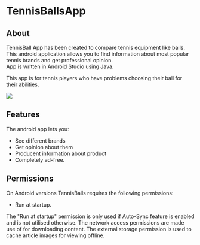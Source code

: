 # TennisBallsApp

## About

TennisBall App has been created to compare tennis equipment like balls. 
This android application allows you to find information about most popular tennis brands and get professional opinion.  
App is written in Android Studio using Java.

This app is for tennis players who have problems choosing their ball for their abilities.

![](https://github.com/AndyKrz/TennisBallsApp/blob/master/tennis.jpg?raw=true)

## Features

The android app lets you:
- See different brands
- Get opinion about them 
- Producent information about product
- Completely ad-free.

## Permissions

On Android versions TennisBalls requires the following permissions:
- Run at startup.

The "Run at startup" permission is only used if Auto-Sync feature is enabled and is not utilised otherwise. The network access permissions are made use of for downloading content. The external storage permission is used to cache article images for viewing offline.

